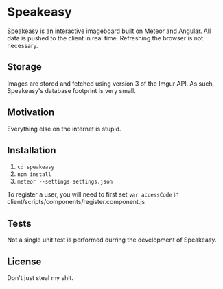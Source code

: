 # Speakeasy

Speakeasy is an interactive imageboard built on Meteor and Angular. All data is pushed to the client in real time. Refreshing the browser is not necessary. 

## Storage

Images are stored and fetched using version 3 of the Imgur API. As such, Speakeasy's database footprint is very small.

## Motivation

Everything else on the internet is stupid.

## Installation

1. `cd speakeasy`
2. `npm install`
3. `meteor --settings settings.json`

To register a user, you will need to first set `var accessCode` in client/scripts/components/register.component.js

## Tests

Not a single unit test is performed durring the development of Speakeasy. 

## License

Don't just steal my shit. 